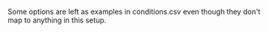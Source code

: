 Some options are left as examples in conditions.csv even though they don't map to anything in this setup.